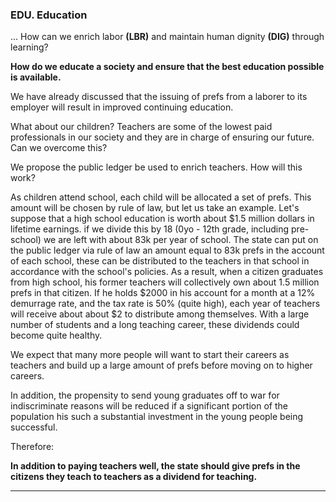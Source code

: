 
### EDU. Education

... How can we enrich labor **(LBR)** and maintain human dignity **(DIG)** through learning?

**How do we educate a society and ensure that the best education possible is available.**

We have already discussed that the issuing of prefs from a laborer to its employer will result in improved continuing education.

What about our children?  Teachers are some of the lowest paid professionals in our society and they are in charge of ensuring our future. Can we overcome this?

We propose the public ledger be used to enrich teachers.  How will this work?

As children attend school, each child will be allocated a set of prefs.  This amount will be chosen by rule of law, but let us take an example.  Let's suppose that a high school education is worth about $1.5 million dollars in lifetime earnings.  if we divide this by 18 (0yo - 12th grade, including pre-school) we are left with about 83k per year of school. The state can put on the public ledger via rule of law an amount equal to 83k prefs in the account of each school, these can be distributed to the teachers in that school in accordance with the school's policies.  As a result, when a citizen graduates from high school, his former teachers will collectively own about 1.5 million prefs in that citizen.  If he holds $2000 in his account for a month at a 12% demurrage rate, and the tax rate is 50% (quite high), each year of teachers will receive about about $2 to distribute among themselves.  With a large number of students and a long teaching career, these dividends could become quite healthy.

We expect that many more people will want to start their careers as teachers and build up a large amount of prefs before moving on to higher careers.

In addition, the propensity to send young graduates off to war for indiscriminate reasons will be reduced if a significant portion of the population his such a substantial investment in the young people being successful.

Therefore:

**In addition to paying teachers well, the state should give prefs in the citizens they teach to teachers as a dividend for teaching.**

----------


<div style='display:none;' markdown="1">
\newpage





